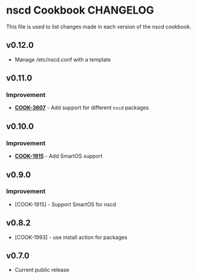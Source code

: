 nscd Cookbook CHANGELOG
=======================
This file is used to list changes made in each version of the nscd cookbook.

v0.12.0
-------
- Manage /etc/nscd.conf with a template

v0.11.0
-------
### Improvement
- **[COOK-3607](https://tickets.chef.io/browse/COOK-3607)** - Add support for different `nscd` packages


v0.10.0
-------
### Improvement
- **[COOK-1915](https://tickets.chef.io/browse/COOK-1915)** - Add SmartOS support

v0.9.0
------
### Improvement
- [COOK-1915] - Support SmartOS for nscd

v0.8.2
------
- [COOK-1993] - use install action for packages

v0.7.0
------
- Current public release
